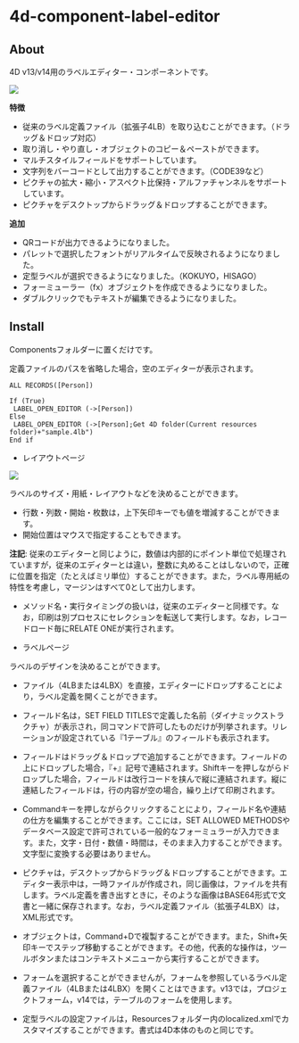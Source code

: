 # 4d-component-label-editor

About
-----
4D v13/v14用のラベルエディター・コンポーネントです。

![](https://github.com/miyako/4d-component-label-editor/blob/master/images/3.png)

**特徴**

* 従来のラベル定義ファイル（拡張子4LB）を取り込むことができます。（ドラッグ＆ドロップ対応）
* 取り消し・やり直し・オブジェクトのコピー＆ペーストができます。
* マルチスタイルフィールドをサポートしています。
* 文字列をバーコードとして出力することができます。（CODE39など）
* ピクチャの拡大・縮小・アスペクト比保持・アルファチャンネルをサポートしています。
* ピクチャをデスクトップからドラッグ＆ドロップすることができます。

**追加**

* QRコードが出力できるようになりました。
* パレットで選択したフォントがリアルタイムで反映されるようになりました。
* 定型ラベルが選択できるようになりました。（KOKUYO，HISAGO）
* フォーミューラー（fx）オブジェクトを作成できるようになりました。
* ダブルクリックでもテキストが編集できるようになりました。

Install
-------
Componentsフォルダーに置くだけです。

定義ファイルのパスを省略した場合，空のエディターが表示されます。

```
ALL RECORDS([Person])

If (True)
 LABEL_OPEN_EDITOR (->[Person])
Else 
 LABEL_OPEN_EDITOR (->[Person];Get 4D folder(Current resources folder)+"sample.4lb")
End if 
```

* レイアウトページ

![](https://github.com/miyako/4d-component-label-editor/blob/master/images/4.png) 

ラベルのサイズ・用紙・レイアウトなどを決めることができます。

* 行数・列数・開始・枚数は，上下矢印キーでも値を増減することができます。
* 開始位置はマウスで指定することもできます。

**注記**: 従来のエディターと同じように，数値は内部的にポイント単位で処理されていますが，従来のエディターとは違い，整数に丸めることはしないので，正確に位置を指定（たとえばミリ単位）することができます。また，ラベル専用紙の特性を考慮し，マージンはすべて0として出力します。

* メソッド名・実行タイミングの扱いは，従来のエディターと同様です。なお，印刷は別プロセスにセレクションを転送して実行します。なお，レコードロード毎にRELATE ONEが実行されます。

* ラベルページ

ラベルのデザインを決めることができます。

* ファイル（4LBまたは4LBX）を直接，エディターにドロップすることにより，ラベル定義を開くことができます。

* フィールド名は，SET FIELD TITLESで定義した名前（ダイナミックストラクチャ）が表示され，同コマンドで許可したものだけが列挙されます。リレーションが設定されている『1テーブル』のフィールドも表示されます。

* フィールドはドラッグ＆ドロップで追加することができます。フィールドの上にドロップした場合，『+』記号で連結されます。Shiftキーを押しながらドロップした場合，フィールドは改行コードを挟んで縦に連結されます。縦に連結したフィールドは，行の内容が空の場合，繰り上げて印刷されます。

* Commandキーを押しながらクリックすることにより，フィールド名や連結の仕方を編集することができます。ここには，SET ALLOWED METHODSやデータベース設定で許可されている一般的なフォーミュラーが入力できます。また，文字・日付・数値・時間は，そのまま入力することができます。文字型に変換する必要はありません。

* ピクチャは，デスクトップからドラッグ＆ドロップすることができます。エディター表示中は，一時ファイルが作成され，同じ画像は，ファイルを共有します。ラベル定義を書き出すときに，そのような画像はBASE64形式で文書と一緒に保存されます。なお，ラベル定義ファイル（拡張子4LBX）は，XML形式です。

* オブジェクトは，Command+Dで複製することができます。また，Shift+矢印キーでステップ移動することができます。その他，代表的な操作は，ツールボタンまたはコンテキストメニューから実行することができます。

* フォームを選択することができませんが，フォームを参照しているラベル定義ファイル（4LBまたは4LBX）を開くことはできます。v13では，プロジェクトフォーム，v14では，テーブルのフォームを使用します。

* 定型ラベルの設定ファイルは，Resourcesフォルダー内のlocalized.xmlでカスタマイズすることができます。書式は4D本体のものと同じです。
